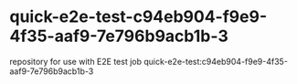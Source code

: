 # quick-e2e-test-c94eb904-f9e9-4f35-aaf9-7e796b9acb1b-3
repository for use with E2E test job quick-e2e-test:c94eb904-f9e9-4f35-aaf9-7e796b9acb1b-3
